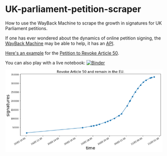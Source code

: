 # UK-parliament-petition-scraper
How to use the WayBack Machine to scrape the growth in signatures for UK Parliament petitions.

If one has ever wondered about the dynamics of online petition signing, the
[WayBack Machine](https://archive.org/web/) may be able to help, it has an
[API](https://github.com/internetarchive/wayback/tree/master/wayback-cdx-server).

[Here's an example](https://github.com/augeas/UK-parliament-petition-scraper/blob/master/revoke_article_50.ipynb)
for the [Petition to Revoke Article 50](https://petition.parliament.uk/petitions/241584).

You can also play with a live notebook:
[![Binder](https://mybinder.org/badge_logo.svg)](https://mybinder.org/v2/gh/augeas/UK-parliament-petition-scraper/master?filepath=revoke_article_50.ipynb)

![signatures chart](https://raw.githubusercontent.com/augeas/UK-parliament-petition-scraper/master/revoke_art_50.png)
